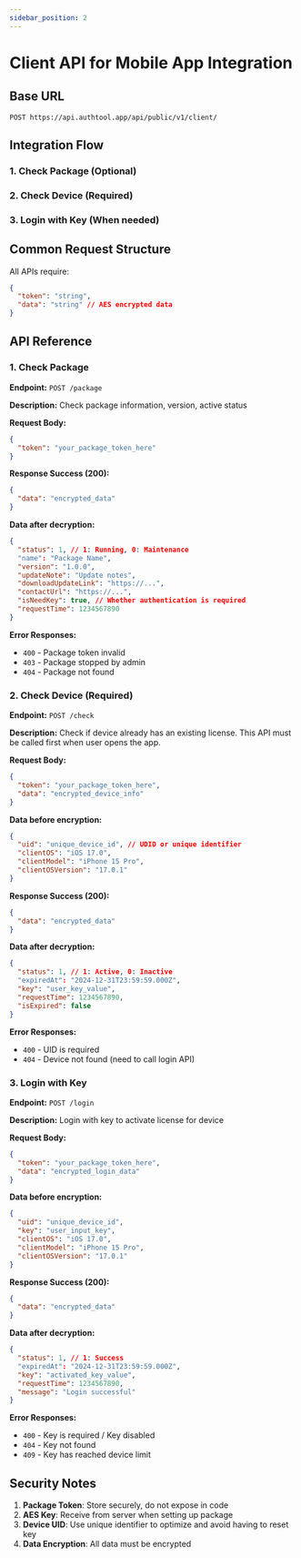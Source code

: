 ```yaml
---
sidebar_position: 2
---
```


# Client API for Mobile App Integration

## Base URL

```
POST https://api.authtool.app/api/public/v1/client/
```

## Integration Flow

### 1. Check Package (Optional)

### 2. Check Device (Required)

### 3. Login with Key (When needed)

## Common Request Structure

All APIs require:

```json
{
  "token": "string",
  "data": "string" // AES encrypted data
}
```

## API Reference

### 1. Check Package

**Endpoint:** `POST /package`

**Description:** Check package information, version, active status

**Request Body:**

```json
{
  "token": "your_package_token_here"
}
```

**Response Success (200):**

```json
{
  "data": "encrypted_data"
}
```

**Data after decryption:**

```json
{
  "status": 1, // 1: Running, 0: Maintenance
  "name": "Package Name",
  "version": "1.0.0",
  "updateNote": "Update notes",
  "downloadUpdateLink": "https://...",
  "contactUrl": "https://...",
  "isNeedKey": true, // Whether authentication is required
  "requestTime": 1234567890
}
```

**Error Responses:**

- `400` - Package token invalid
- `403` - Package stopped by admin
- `404` - Package not found

### 2. Check Device (Required)

**Endpoint:** `POST /check`

**Description:** Check if device already has an existing license. This API must be called first when user opens the app.

**Request Body:**

```json
{
  "token": "your_package_token_here",
  "data": "encrypted_device_info"
}
```

**Data before encryption:**

```json
{
  "uid": "unique_device_id", // UDID or unique identifier
  "clientOS": "iOS 17.0",
  "clientModel": "iPhone 15 Pro",
  "clientOSVersion": "17.0.1"
}
```

**Response Success (200):**

```json
{
  "data": "encrypted_data"
}
```

**Data after decryption:**

```json
{
  "status": 1, // 1: Active, 0: Inactive
  "expiredAt": "2024-12-31T23:59:59.000Z",
  "key": "user_key_value",
  "requestTime": 1234567890,
  "isExpired": false
}
```

**Error Responses:**

- `400` - UID is required
- `404` - Device not found (need to call login API)

### 3. Login with Key

**Endpoint:** `POST /login`

**Description:** Login with key to activate license for device

**Request Body:**

```json
{
  "token": "your_package_token_here",
  "data": "encrypted_login_data"
}
```

**Data before encryption:**

```json
{
  "uid": "unique_device_id",
  "key": "user_input_key",
  "clientOS": "iOS 17.0",
  "clientModel": "iPhone 15 Pro",
  "clientOSVersion": "17.0.1"
}
```

**Response Success (200):**

```json
{
  "data": "encrypted_data"
}
```

**Data after decryption:**

```json
{
  "status": 1, // 1: Success
  "expiredAt": "2024-12-31T23:59:59.000Z",
  "key": "activated_key_value",
  "requestTime": 1234567890,
  "message": "Login successful"
}
```

**Error Responses:**

- `400` - Key is required / Key disabled
- `404` - Key not found
- `409` - Key has reached device limit

## Security Notes

1. **Package Token**: Store securely, do not expose in code
2. **AES Key**: Receive from server when setting up package
3. **Device UID**: Use unique identifier to optimize and avoid having to reset key
4. **Data Encryption**: All data must be encrypted
